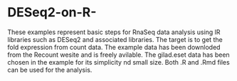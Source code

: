 # DESeq2-on-R-
These examples represent basic steps for RnaSeq data analysis using lR libraries such as DESeq2 and associated libraries. The target is to get the fold expression from count data. The example data has been downloded from the Recount wesite and is freely avilable. The gilad.eset data has been chosen in the example for its simplicity nd small size. Both .R and .Rmd files can be used for the analysis. 

